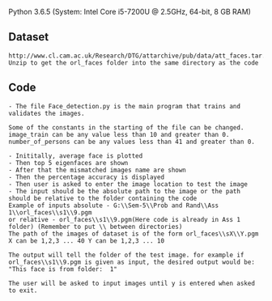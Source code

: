Python 3.6.5 (System: Intel Core i5-7200U @ 2.5GHz, 64-bit, 8 GB RAM) 

## Dataset
	http://www.cl.cam.ac.uk/Research/DTG/attarchive/pub/data/att_faces.tar.Z
	Unzip to get the orl_faces folder into the same directory as the code

## Code
	- The file Face_detection.py is the main program that trains and validates the images.

	Some of the constants in the starting of the file can be changed.
	image_train can be any value less than 10 and greater than 0.
	number_of_persons can be any values less than 41 and greater than 0.

	- Inititally, average face is plotted
	- Then top 5 eigenfaces are shown 
	- After that the mismatched images name are shown
	- Then the percentage accuracy is displayed
	- Then user is asked to enter the image location to test the image
	- The input should be the absolute path to the image or the path should be relative to the folder containing the code
	Example of inputs absolute - G:\\Sem-5\\Prob and Rand\\Ass 1\\orl_faces\\s1\\9.pgm 
	or relative - orl_faces\\s1\\9.pgm(Here code is already in Ass 1 folder) (Remember to put \\ between directories)
	The path of the images of dataset is of the form orl_faces\\sX\\Y.pgm X can be 1,2,3 ... 40 Y can be 1,2,3 ... 10
	
	The output will tell the folder of the test image. for example if orl_faces\\s1\\9.pgm is given as input, the desired output would be:
	"This face is from folder:  1"

	The user will be asked to input images until y is entered when asked to exit.